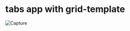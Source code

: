 # tabs app with grid-template

![Capture](https://user-images.githubusercontent.com/12228242/120947994-ba8e8180-c773-11eb-812d-549a23bbd53f.PNG)
